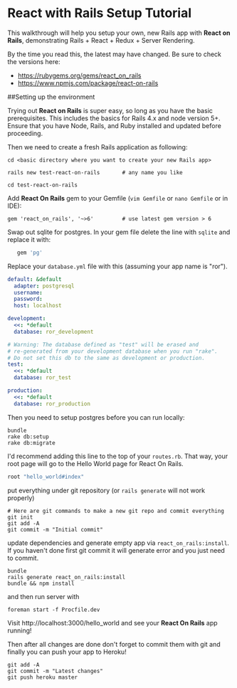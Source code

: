 # React with Rails Setup Tutorial

This walkthrough will help you setup your own, new Rails app with **React on Rails**, demonstrating Rails + React + Redux + Server Rendering.

By the time you read this, the latest may have changed. Be sure to check the versions here:

* https://rubygems.org/gems/react_on_rails
* https://www.npmjs.com/package/react-on-rails

##Setting up the environment

Trying out **React on Rails** is super easy, so long as you have the basic prerequisites. This includes the basics for Rails 4.x and node version 5+. Ensure that you have Node, Rails, and Ruby installed and updated before proceeding.

Then we need to create a fresh Rails application as following:

```
cd <basic directory where you want to create your new Rails app>

rails new test-react-on-rails       # any name you like

cd test-react-on-rails
```

Add **React On Rails** gem to your Gemfile (`vim Gemfile` or `nano Gemfile` or in IDE):

```
gem 'react_on_rails', '~>6'         # use latest gem version > 6
```

Swap out sqlite for postgres.  In your gem file delete the line with `sqlite` and replace it with:

```ruby
   gem 'pg'
```

Replace your `database.yml` file with this (assuming your app name is "ror").

```yml
default: &default
  adapter: postgresql
  username:
  password:
  host: localhost

development:
  <<: *default
  database: ror_development

# Warning: The database defined as "test" will be erased and
# re-generated from your development database when you run "rake".
# Do not set this db to the same as development or production.
test:
  <<: *default
  database: ror_test

production:
  <<: *default
  database: ror_production
```

Then you need to setup postgres before you can run locally:

```
bundle
rake db:setup
rake db:migrate
```

I'd recommend adding this line to the top of your `routes.rb`. That way, your root page will go to the Hello World page for React On Rails.

```ruby
root "hello_world#index"
```

put everything under git repository (or `rails generate` will not work properly)

```
# Here are git commands to make a new git repo and commit everything
git init
git add -A
git commit -m "Initial commit"
```

update dependencies and generate empty app via `react_on_rails:install`. If you haven't done first git commit it will generate error and you just need to commit.

```
bundle
rails generate react_on_rails:install
bundle && npm install
```

and then run server with

```
foreman start -f Procfile.dev
```

Visit http://localhost:3000/hello_world and see your **React On Rails** app running!


Then after all changes are done don't forget to commit them with git and finally you can push your app to Heroku!

```
git add -A
git commit -m "Latest changes"
git push heroku master
```
